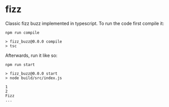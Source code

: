 # fizz

Classic fizz buzz implemented in typescript. To run the code first compile it:

```console
npm run compile

> fizz_buzz@0.0.0 compile
> tsc
```

Afterwards, run it like so:

```console
npm run start

> fizz_buzz@0.0.0 start
> node build/src/index.js

1
2
Fizz
...
```
